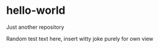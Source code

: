 # hello-world
Just another repository

Random test text here, insert witty joke purely for own view
